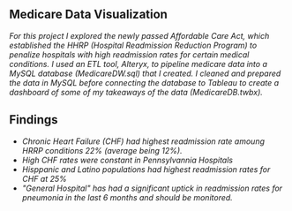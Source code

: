 ## Medicare Data Visualization

<i> For this project I explored the newly passed Affordable Care Act, which established the HHRP (Hospital Readmission Reduction Program) to penalize hospitals with high readmission rates for certain medical conditions. I used an ETL tool, Alteryx, to pipeline medicare data into a MySQL database (MedicareDW.sql) that I created. I cleaned and prepared the data in MySQL before connecting the database to Tableau to create a dashboard of some of my takeaways of the data (MedicareDB.twbx). </i>

## Findings

<i><ul>
  <li>Chronic Heart Failure (CHF) had highest readmission rate amoung HRRP conditions 22% (average being 12%).</li>
  <li>High CHF rates were constant in Pennsylvannia Hospitals</li>
  <li>Hisppanic and Latino populations had highest readmission rates for CHF at 25%</li>
  <li>"General Hospital" has had a significant uptick in readmission rates for pneumonia in the last 6 months and should be monitored.</li></i>
